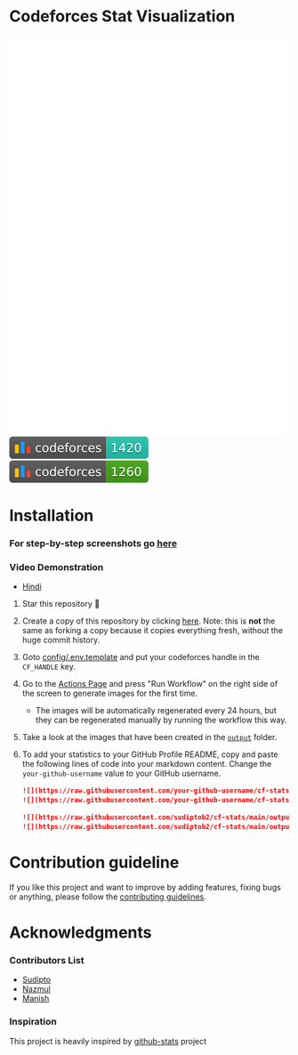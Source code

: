 # Codeforces Stat Visualization

<a href="https://github.com/jamoeba/cf-stats">
<img src="https://raw.githubusercontent.com/jamoeba/cf-stats/main/output/light_card.svg#gh-dark-mode-only" />
<img src="https://raw.githubusercontent.com/jamoeba/cf-stats/main/output/light_card.svg" />
</a>
<br/>
<a href="https://github.com/jamoeba/cf-stats">
<img src="https://raw.githubusercontent.com/jamoeba/cf-stats/main/output/max_rating.svg" />
<img src="https://raw.githubusercontent.com/jamoeba/cf-stats/main/output/rating.svg" />
</a>

# Installation

### For step-by-step screenshots go [here](docs/INSTALLATIONSTEPS.md) 
### Video Demonstration
  - [Hindi](https://www.youtube.com/watch?v=lPASqH0ZoIc)

1. Star this repository :pray:
2. Create a copy of this repository by clicking
   [here](https://github.com/sudiptob2/cf-stats/generate). Note: this is
   **not** the same as forking a copy because it copies everything fresh,
   without the huge commit history.
3. Goto [config/.env.template](config/.env.template) and put your codeforces handle in the `CF_HANDLE` key.
4. Go to the [Actions Page](../../actions?query=workflow%3A"Generate+Stats+Images") and press "Run Workflow" on the
   right side of the screen to generate images for the first time.
    - The images will be automatically regenerated every 24 hours, but they can
      be regenerated manually by running the workflow this way.
5. Take a look at the images that have been created in the
   [`output`](output) folder.
6. To add your statistics to your GitHub Profile README, copy and paste the
   following lines of code into your markdown content. Change the `your-github-username`
   value to your GitHub username.

   ```md
   ![](https://raw.githubusercontent.com/your-github-username/cf-stats/main/output/light_card.svg#gh-dark-mode-only)
   ![](https://raw.githubusercontent.com/your-github-username/cf-stats/main/output/light_card.svg)
   ```
   ```md
   ![](https://raw.githubusercontent.com/sudiptob2/cf-stats/main/output/max_rating.svg)
   ![](https://raw.githubusercontent.com/sudiptob2/cf-stats/main/output/rating.svg)
   ```

# Contribution guideline

If you like this project and want to improve by adding features, fixing bugs or anything, please follow
the [contributing guidelines](docs/CONTRIBUTING.md).

# Acknowledgments

### Contributors List

- [Sudipto](https://github.com/sudiptob2)
- [Nazmul](https://github.com/nazmulweb)
- [Manish](https://github.com/csemanish12)

### Inspiration
This project is heavily inspired by [github-stats](https://github.com/jstrieb/github-stats) project
